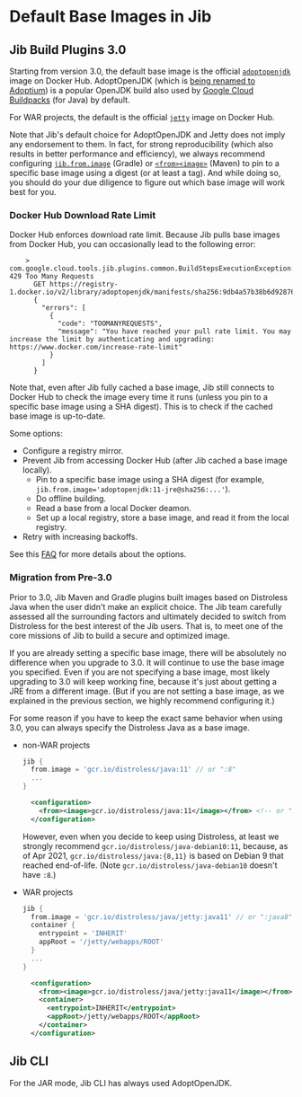 # Default Base Images in Jib

## Jib Build Plugins 3.0

Starting from version 3.0, the default base image is the official [`adoptopenjdk`](https://hub.docker.com/_/adoptopenjdk) image on Docker Hub. AdoptOpenJDK (which is [being renamed to Adoptium](https://blog.adoptopenjdk.net/2020/06/adoptopenjdk-to-join-the-eclipse-foundation/)) is a popular OpenJDK build also used by [Google Cloud Buildpacks](https://github.com/GoogleCloudPlatform/buildpacks) (for Java) by default.

For WAR projects, the default is the official [`jetty`](https://hub.docker.com/_/jetty) image on Docker Hub.

Note that Jib's default choice for AdoptOpenJDK and Jetty does not imply any endorsement to them. In fact, for strong reproducibility (which also results in better performance and efficiency), we always recommend configuring [`jib.from.image`](https://github.com/GoogleContainerTools/jib/tree/master/jib-gradle-plugin#from-closure) (Gradle) or [`<from><image>`](https://github.com/GoogleContainerTools/jib/tree/master/jib-maven-plugin#from-object) (Maven) to pin to a specific base image using a digest (or at least a tag). And while doing so, you should do your due diligence to figure out which base image will work best for you.

### Docker Hub Download Rate Limit

Docker Hub enforces download rate limit. Because Jib pulls base images from Docker Hub, you can occasionally lead to the following error:
```
    > com.google.cloud.tools.jib.plugins.common.BuildStepsExecutionException: 429 Too Many Requests
      GET https://registry-1.docker.io/v2/library/adoptopenjdk/manifests/sha256:9db4a57b38b6d928761ec9c5a250677d306095df0f6a6bdd8936628e033b9f1a
      {
        "errors": [
          {
            "code": "TOOMANYREQUESTS",
            "message": "You have reached your pull rate limit. You may increase the limit by authenticating and upgrading: https://www.docker.com/increase-rate-limit"
          }
        ]
      }
```
Note that, even after Jib fully cached a base image, Jib still connects to Docker Hub to check the image every time it runs (unless you pin to a specific base image using a SHA digest). This is to check if the cached base image is up-to-date.

Some options:
* Configure a registry mirror.
* Prevent Jib from accessing Docker Hub (after Jib cached a base image locally).
   - Pin to a specific base image using a SHA digest (for example, `jib.from.image='adoptopenjdk:11-jre@sha256:...'`).
   - Do offline building.
   - Read a base from a local Docker deamon.
   - Set up a local registry, store a base image, and read it from the local registry.
* Retry with increasing backoffs.

See this [FAQ](https://github.com/GoogleContainerTools/jib/blob/master/docs/faq.md#i-am-hitting-docker-hub-rate-limits-how-can-i-configure-registry-mirrors) for more details about the options.

### Migration from Pre-3.0

Prior to 3.0, Jib Maven and Gradle plugins built images based on Distroless Java when the user didn't make an explicit choice. The Jib team carefully assessed all the surrounding factors and ultimately decided to switch from Distroless for the best interest of the Jib users. That is, to meet one of the core missions of Jib to build a secure and optimized image.

If you are already setting a specific base image, there will be absolutely no difference when you upgrade to 3.0. It will continue to use the base image you specified. Even if you are not specifying a base image, most likely upgrading to 3.0 will keep working fine, because it's just about getting a JRE from a different image. (But if you are not setting a base image, as we explained in the previous section, we highly recommend configuring it.)

For some reason if you have to keep the exact same behavior when using 3.0, you can always specify the Distroless Java as a base image.

* non-WAR projects
   ```groovy
   jib {
     from.image = 'gcr.io/distroless/java:11' // or ":8"
     ...
   }
   ```
   ```xml
     <configuration>
       <from><image>gcr.io/distroless/java:11</image></from> <!-- or ":8" -->
     </configuration>
   ```
   However, even when you decide to keep using Distroless, at least we strongly recommend `gcr.io/distroless/java-debian10:11`, because, as of Apr 2021, `gcr.io/distroless/java:{8,11}` is based on Debian 9 that reached end-of-life. (Note `gcr.io/distroless/java-debian10` doesn't have `:8`.)

* WAR projects
   ```gradle
   jib {
     from.image = 'gcr.io/distroless/java/jetty:java11' // or ":java8"
     container {
       entrypoint = 'INHERIT'
       appRoot = '/jetty/webapps/ROOT'
     }
     ...
   }
   ```
   ```xml
     <configuration>
       <from><image>gcr.io/distroless/java/jetty:java11</image></from> <!-- or ":java8" -->
       <container>
         <entrypoint>INHERIT</entrypoint>
         <appRoot>/jetty/webapps/ROOT</appRoot>
       </container>
     </configuration>
   ```

## Jib CLI

For the JAR mode, Jib CLI has always used AdoptOpenJDK.
